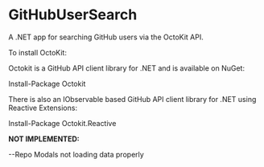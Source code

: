 # GitHubUserSearch
A .NET app for searching GitHub users via the OctoKit API.




To install OctoKit:

Octokit is a GitHub API client library for .NET and is available on NuGet:

Install-Package Octokit


There is also an IObservable based GitHub API client library for .NET using Reactive Extensions:

Install-Package Octokit.Reactive






**NOT IMPLEMENTED:**

--Repo Modals not loading data properly
